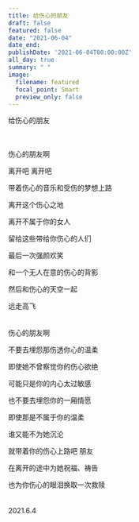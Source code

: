 ```yaml
---
title: 给伤心的朋友
draft: false
featured: false
date: "2021-06-04"
date_end: 
publishDate: '2021-06-04T00:00:00Z'
all_day: true
summary: " "
image:
  filename: featured
  focal_point: Smart
  preview_only: false
---
```

给伤心的朋友
<br><br><br>

伤心的朋友啊

离开吧 离开吧

带着伤心的音乐和受伤的梦想上路

离开这个伤心之地

离开不属于你的女人

留给这些带给你伤心的人们

最后一次强颜欢笑

和一个无人在意的伤心的背影

然后和伤心的天空一起

远走高飞
<br><br><br>
伤心的朋友啊

不要去埋怨那伤透你心的温柔

即使她不曾察觉你的伤心欲绝

可能只是你的内心太过敏感

也不要去埋怨你的一厢情愿

即使那是不属于你的温柔

谁又能不为她沉沦

就带着你的伤心上路吧 朋友

在离开的途中为她祝福、祷告

也为你伤心的眼泪换取一次救赎
<br><br><br>
2021.6.4